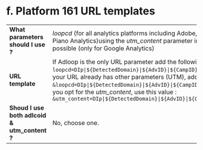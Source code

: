# f. Platform 161 URL templates

|||
|-|-|
| **What parameters should I use ?**| _loopcd_ (for all analytics platforms including Adobe, Google or Piano Analytics)using the  _utm_content_  parameter in substitution is possible (only for Google Analytics) |
| **URL template**| If Adloop is the only URL parameter add the following `?loopcd=DIp\|${DetectedDomain}\|${AdvID}\|${CampID}\|${CrID}`. If your URL already has other parameters (UTM), add this after: `&loopcd=DIp\|${DetectedDomain}\|${AdvID}\|${CampID}\|${CrID}`. If you opt for the  _utm_content_, use this value : `&utm_content=DIp\|${DetectedDomain}\|${AdvID}\|${CampID}\|${CrID}` |
| **Shoud I use both adlcoid & utm_content ?**| No, choose one.  |